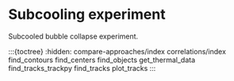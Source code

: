 # Subcooling experiment

Subcooled bubble collapse experiment.

:::{toctree}
:hidden:
compare-approaches/index
correlations/index
find_contours
find_centers
find_objects
get_thermal_data
find_tracks_trackpy
find_tracks
plot_tracks
:::
